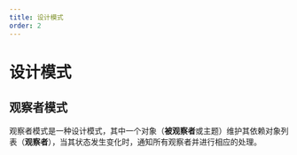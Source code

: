 ```yaml
---
title: 设计模式
order: 2
---
```


# 设计模式

## 观察者模式

观察者模式是一种设计模式，其中一个对象（**被观察者**或主题）维护其依赖对象列表（**观察者**），当其状态发生变化时，通知所有观察者并进行相应的处理。

